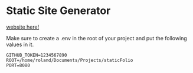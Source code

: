 # Static Site Generator

[website here!](https://rolandw.dev/)

Make sure to create a .env in the root of your project and put the following values in it.

```
GITHUB_TOKEN=1234567890
ROOT=/home/roland/Documents/Projects/staticFolio
PORT=8080
```
